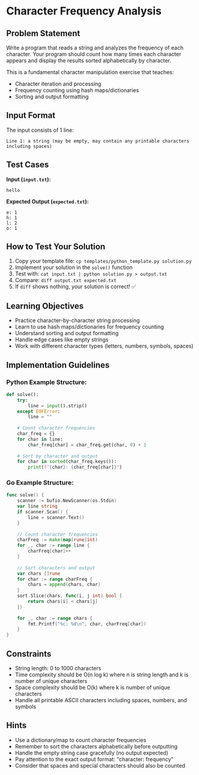 # Character Frequency Analysis

## Problem Statement

Write a program that reads a string and analyzes the frequency of each character. Your program should count how many times each character appears and display the results sorted alphabetically by character.

This is a fundamental character manipulation exercise that teaches:
- Character iteration and processing
- Frequency counting using hash maps/dictionaries
- Sorting and output formatting

## Input Format

The input consists of 1 line:
```
Line 1: a string (may be empty, may contain any printable characters including spaces)
```

## Test Cases
**Input (`input.txt`):**
```
hello
```

**Expected Output (`expected.txt`):**
```
e: 1
h: 1
l: 2
o: 1
```

## How to Test Your Solution
1. Copy your template file: `cp templates/python_template.py solution.py`
2. Implement your solution in the `solve()` function
3. Test with: `cat input.txt | python solution.py > output.txt`
4. Compare: `diff output.txt expected.txt`
5. If `diff` shows nothing, your solution is correct! ✅

## Learning Objectives
- Practice character-by-character string processing
- Learn to use hash maps/dictionaries for frequency counting
- Understand sorting and output formatting
- Handle edge cases like empty strings
- Work with different character types (letters, numbers, symbols, spaces)

## Implementation Guidelines
### Python Example Structure:
```python
def solve():
    try:
        line = input().strip()
    except EOFError:
        line = ""
    
    # Count character frequencies
    char_freq = {}
    for char in line:
        char_freq[char] = char_freq.get(char, 0) + 1
    
    # Sort by character and output
    for char in sorted(char_freq.keys()):
        print(f"{char}: {char_freq[char]}")
```

### Go Example Structure:
```go
func solve() {
    scanner := bufio.NewScanner(os.Stdin)
    var line string
    if scanner.Scan() {
        line = scanner.Text()
    }
    
    // Count character frequencies
    charFreq := make(map[rune]int)
    for _, char := range line {
        charFreq[char]++
    }
    
    // Sort characters and output
    var chars []rune
    for char := range charFreq {
        chars = append(chars, char)
    }
    sort.Slice(chars, func(i, j int) bool {
        return chars[i] < chars[j]
    })
    
    for _, char := range chars {
        fmt.Printf("%c: %d\n", char, charFreq[char])
    }
}
```

## Constraints
- String length: 0 to 1000 characters
- Time complexity should be O(n log k) where n is string length and k is number of unique characters
- Space complexity should be O(k) where k is number of unique characters
- Handle all printable ASCII characters including spaces, numbers, and symbols

## Hints
- Use a dictionary/map to count character frequencies
- Remember to sort the characters alphabetically before outputting
- Handle the empty string case gracefully (no output expected)
- Pay attention to the exact output format: "character: frequency"
- Consider that spaces and special characters should also be counted
